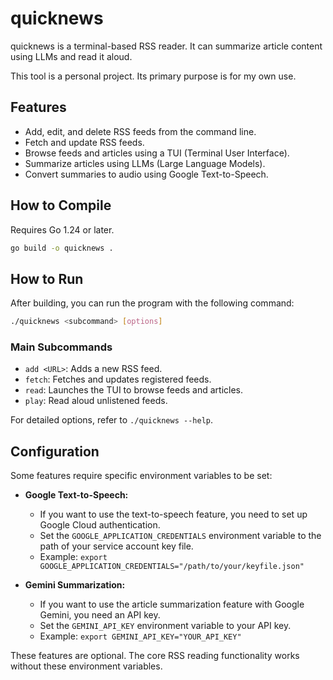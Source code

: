 # quicknews

quicknews is a terminal-based RSS reader. It can summarize article content using LLMs and read it aloud.

This tool is a personal project. Its primary purpose is for my own use.

## Features

- Add, edit, and delete RSS feeds from the command line.
- Fetch and update RSS feeds.
- Browse feeds and articles using a TUI (Terminal User Interface).
- Summarize articles using LLMs (Large Language Models).
- Convert summaries to audio using Google Text-to-Speech.

## How to Compile

Requires Go 1.24 or later.

```bash
go build -o quicknews .
```

## How to Run

After building, you can run the program with the following command:

```bash
./quicknews <subcommand> [options]
```

### Main Subcommands

- `add <URL>`: Adds a new RSS feed.
- `fetch`: Fetches and updates registered feeds.
- `read`: Launches the TUI to browse feeds and articles.
- `play`: Read aloud unlistened feeds.

For detailed options, refer to `./quicknews --help`.

## Configuration

Some features require specific environment variables to be set:

- **Google Text-to-Speech:**
    - If you want to use the text-to-speech feature, you need to set up Google Cloud authentication.
    - Set the `GOOGLE_APPLICATION_CREDENTIALS` environment variable to the path of your service account key file.
    - Example: `export GOOGLE_APPLICATION_CREDENTIALS="/path/to/your/keyfile.json"`

- **Gemini Summarization:**
    - If you want to use the article summarization feature with Google Gemini, you need an API key.
    - Set the `GEMINI_API_KEY` environment variable to your API key.
    - Example: `export GEMINI_API_KEY="YOUR_API_KEY"`

These features are optional. The core RSS reading functionality works without these environment variables.
